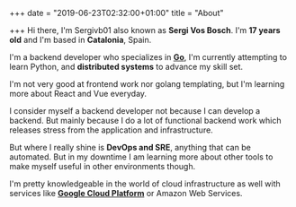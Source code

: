+++
date = "2019-06-23T02:32:00+01:00"
title = "About"

+++
Hi there, I'm Sergivb01 also known as **Sergi Vos Bosch**. I'm **17 years old** and I'm based in **Catalonia**, Spain.

I'm a backend developer who specializes in **[Go](https://golang.org "The Go Programming Language")**, I'm currently attempting to learn Python, and **distributed systems** to advance my skill set.

I'm not very good at frontend work nor golang templating, but I'm learning more about React and Vue everyday.

I consider myself a backend developer not because I can develop a backend. But mainly because I do a lot of functional backend work which releases stress from the application and infrastructure.

But where I really shine is **DevOps and SRE**, anything that can be automated. But in my downtime I am learning more about other tools to make myself useful in other environments though.

I'm pretty knowledgeable in the world of cloud infrastructure as well with services like **[Google Cloud Platform](https://cloud.google.com/ "Cloud Computing services | Google Cloud")** or Amazon Web Services.
